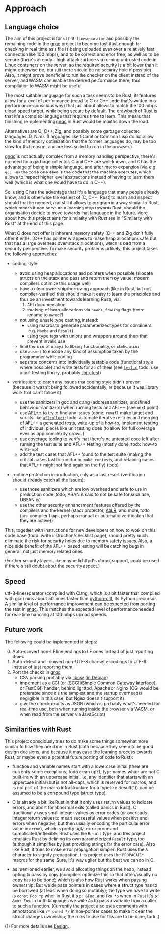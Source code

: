 # Approach

## Language choice

The aim of this project is for `utf-8-lineseparator` and possibly the
remaining code in the [gnqc](https://git.genenetwork.org/jgart/gnqc)
project to become fast (fast enough for checking in real time as a
file is being uploaded even over a relatively fast connection like 100
mbps), and to be correct and error free, as well as to be secure
(there's already a high attack surface via running untrusted code in
Linux containers on the server, so the required security is a bit
lower than it might otherwise be, but still there should be no
security hole if possible). Also, it might prove beneficial to run the
checker on the client instead of the server, and WASM can enable the
desired performance there, thus compilation to WASM might be useful.

The most suitable langugage for such a task seems to be Rust, its
features allow for a level of performance (equal to C or C++ code
that's written in a performance-conscious way) that just about allows
to match the 100 mbps uload speed target, while being secure by
default. The drawback of Rust is that it's a complex language that
requires time to learn. This means that finishing reimplementing
[gnqc](https://git.genenetwork.org/jgart/gnqc) in Rust would be months
down the road.

Alternatives are C, C++, Zig, and possibly some garbage collected
languages (D, Nim). (Languages like OCaml or Common Lisp do not allow
the kind of memory optimization that the former languages do, may be
too slow for that reason, and are less suited to run in the browser.)

[gnqc](https://git.genenetwork.org/jgart/gnqc) is not actually complex
from a memory handling perspective, there's no need for a garbage
collector. C and C++ are well-known, and C has the advantage of being
a simple language, and after macro expansion (via e.g. `gcc -E`) the
code one sees is the code that the machine executes, which allows to
inspect higher level abstractions instead of having to learn them well
(which is what one would have to do in C++).

So, using C has the advantage that it's a language that many people
already know, and is otherwise the easiest of (C, C++, Rust) to learn
and inspect should that be needed, and still it allows to program in a
way similar to Rust, which means it can serve as a learning step
towards Rust, should the organisation decide to move towards that
language in the future. More about how this project aims for
similarity with Rust see in "Similarity with Rust" at the end of this
page.

What C does not offer is inherent memory safety (C++ and Zig don't
fully offer it either (C++ has pointer wrappers to make heap
allocations safe but that has a large overhead over stack
allocation)), which is bad from a security perspective. To make
security problems unlikely, this project takes the following
approaches:

  - coding style:

      - avoid using heap allocations and pointers when possible
        (allocate structs on the stack and pass and return them by
        value; modern compilers optimize this usage well)
      - have a clear ownership/borrowing approach (like in Rust, but
        not compiler-verified; this should make it easy to learn the
        principles and thus be an investment towards learning Rust),
        via:
          1. API documentation
          2. tracking of heap allocations via `needs_freeing` flags
             (todo: rename to `owned`?)
      - not using unsafe type casting, instead:
          - using macros to generate parameterized types for
            containers (e.g. `Maybe` and `Result`)
          - using type tags with unions and wrappers around them that
            prevent invalid use
      - limit the use of arrays to library functionality, or static
        sizes
      - use `assert` to encode any kind of assumption taken by the
        programmer while coding
      - separate concerns into individually testable code (functional
        style where possible) and write tests for all of them (see
        [`test.c`](../test.c), todo: use a unit testing library,
        probably [chj-ctest](https://github.com/pflanze/chj-ctest))

  - verification: to catch any issues that coding style didn't prevent
    (because it wasn't being followed accidentally, or because it was
    library work that can't follow it)

      - use the sanitizers in gcc and clang (address sanitizer,
        undefined behaviour sanitizers) when running tests and AFL++
        (see next point)
      - use [AFL++](https://aflplus.plus/) to try to find any issues
        (done: `runafl` make target and scripts like
        [`aflcollect`](../bin/aflcollect); todo: automate iterative
        re-tries and merging of AFL++'s generated tests, write-up of a
        how-to, implement testing of individual pieces like unit
        testing does (to allow for full coverage even as app
        complexity grows))
      - use coverage tooling to verify that there's no untested code
        left after running the test suite and AFL++ testing (mostly
        done, todo: how-to write-up)
      - add the test cases that AFL++ found to the test suite (making
        the critical cases fast to run during `make runtests`, and
        retaining cases that AFL++ might not find again on the fly)
        (todo)

  - runtime protection in production, only as a last resort
    (verification should already catch all the issues):

      - use those sanitizers which are low overhead and safe to use in
        production code (todo; ASAN is said to not be safe for such
        use, UBSAN is)
      - use the other security enhancement features offered by the
        compilers and the kernel (stack protector,
        [ASLR](https://en.wikipedia.org/wiki/Address_space_layout_randomization),
        and more, todo (just compiler flags, perhaps manual or
        automatic verification that they are active))

This, together with instructions for new developers on how to work on
this code base (todo: write instruction/checklist page), should pretty
much eliminate the risk for security holes due to memory safety
issues. Also, a nice side benefit of the AFL++ based testing will be
catching bugs in general, not just memory related ones.

(Further security layers, like maybe lighttpd's chroot support, could
be used if there's still doubt about the security aspect.)

## Speed

utf-8-lineseparator (compiled with Clang, which is a bit faster than
compiled with gcc) runs about 50 times faster than
[python-crlf](https://github.com/pflanze/python-crlf.git), its Python
precursor. A similar level of performance improvement can be expected
from porting the rest in
[gnqc](https://git.genenetwork.org/jgart/gnqc). This matches the
expected level of performance needed for real-time handling at 100
mbps upload speeds.

## Future work

The following could be implemented in steps:

 0. Auto-convert non-LF line endings to LF ones instead of just
    reporting them.
 0. Auto-detect and -convert non-UTF-8 charset encodings to UTF-8
    instead of just reporting them.
 0. Port the checks in [gnqc](https://git.genenetwork.org/jgart/gnqc)
      - CSV parsing probably via
        [libcsv](https://github.com/rgamble/libcsv) ([in
        Debian](https://packages.debian.org/bullseye/libcsv3))
      - implement as a CGI (or [SCGI](Simple Common Gateway
        Interface), or FastCGI) handler, behind lighttpd, Apache or
        Nginx (CGI would be preferable since it's the simplest and the
        startup overhead is negligible in this case, but Nginx doesn't
        support it)
      - give the check results as JSON (which is probably what's
        needed for real-time use, both when running inside the browser
        via WASM, or when read from the server via JavaScript)

## Similarities with Rust

This project consciously tries to do make some things somewhat more
similar to how they are done in Rust (both because they seem to be
good design decisions, and because it may ease the learning process
towards Rust, or maybe even a potential future porting of code to
Rust):

  - function and variable names start with a lowercase initial (there
    are currently some exceptions, todo clean up?), type names which
    are not C built-ins with an uppercase initial. I.e. any identifier
    that starts with an uppercase initial (but is not all-caps, which
    is reserved for macros, and is not part of the macro
    infrastructure for a type like Result(1)), can be assumed to be a
    compound type (struct type).
    
  - C is already a bit like Rust in that it only uses return values to
    indicate errors, and abort for abnormal exits (called panics in
    Rust). C traditionally uses small integer values as error codes
    (or overloads integer return values to mean successful values when
    positive and errors when negative, but then usually encoding the
    particular error value in `errno`), which is pretty ugly, error
    prone and complicated/inflexible. Rust uses the `Result` type, and
    this project emulates Rust by defining its own parameterized
    `Result` type, too (although it simplifies by just providing
    strings for the error case). Also like Rust, it tries to make
    error propagation simpler: Rust uses the `&` character to signify
    propagation, this project uses the `PROPAGATE*` macros for the
    same. Sure, it's way uglier but the best we can do in C.

  - as mentioned earlier, we avoid allocating things on the heap,
    instead opting to pass by copy (compilers optimize this so that
    often/usually no copy has to be done); which is also how Rust
    works when passing ownership. But we do pass pointers in cases
    where a struct type has to be borrowed (at least when doing so
    mutably); the type we have to write is `const Foo *p` when in Rust
    it's `p: &Foo`, and `Foo *p` when in Rust it's `p: &mut Foo`. In
    both languages we write `&p` to pass a variable from a caller to
    such a function. (Currently the project also uses comments with
    annotations like `/* owned */` in non-pointer cases to make it
    clear the struct changes ownership; the rules to use for this are
    to be done, todo.)

(1) For more details see [Design](design.md).
